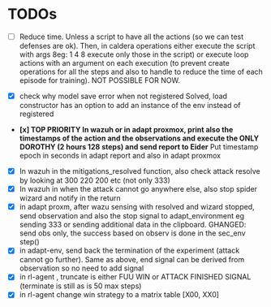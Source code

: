 # TODOs
- [ ] Reduce time. Unless a script to have all the actions (so we can test defenses are ok). Then, in caldera operations either execute the script with args 8eg: 1 4 8 execute only those in the script) or execute loop actions with an argument on each execution (to prevent create operations for all the steps and also to handle to reduce the time of each episode for training). NOT POSSIBLE FOR NOW.

- [x] check why model save error when not registered Solved, load constructor has an option to add an instance of the env instead of registered
- **[x] TOP PRIORITY In wazuh or in adapt proxmox, print also the timestamps of the action and the observations and execute the ONLY DOROTHY (2 hours 128 steps) and send report to Eider** Put timestamp epoch in seconds in adapt report and also in adapt proxmox
- [x] In wazuh  in the mitigations_resolved function, also check attack resolve by looking at 300 220 200 etc (not only 333)
- [x]  In wazuh in  when the attack cannot go anywhere else, also stop spider wizard and notify in the return
-[x] in adapt proxm, after wazu sensing with resolved and wizard stopped, send observation and also the stop signal to adapt_environment eg sending 333 or sending additional data in the clipboard. GHANGED: send obs only, the success based on observ is done in the sec_env step()
- [x] in adapt-env, send back the termination of the experiment (attack cannot go further). Same as above, end signal can be derived from observation so no need to add signal
- [x] in rl-agent , truncate is either FUU WIN or ATTACK FINISHED SIGNAL (terminate is still as is 50 max steps) 
- [x] in rl-agent change win strategy to a matrix table [X00, XX0]  